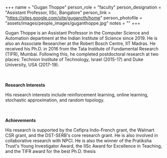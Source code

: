 +++
name = "Gugan Thoppe"
person_role = "faculty"
person_designation = "Assistant Professor, IISc, Bangalore"
person_link = "https://sites.google.com/site/gugancth/home"
person_photofile = "assets/images/people_images/guganthoppe.jpg"
notes = ""
+++

Gugan Thoppe is an Assistant Professor in the Computer Science and Automation department at the Indian Institute of
Science since 2019. He is also an Associate Researcher at the Robert Bosch Centre, IIT Madras. He received his Ph.D. in
2016 from the Tata Institute of Fundamental Research (TIFR), Mumbai. Following this, he completed postdoctoral research
at two places: Technion Institute of Technology, Israel (2015-17) and Duke University, USA (2017-19).

<br><br><b>Research Interests</b>
<br>

His research interests include reinforcement learning, online learning, stochastic approximation, and random topology.

<br><br><b>Achievements</b>
<br>

His research is supported by the Cefipra Indo-French grant, the Walmart CSR grant, and the DST-SERB's core research
grant. He is also involved in collaborative research with NPCI. He is also the winner of the Pratiksha Trust's Young
Investigator Award, the IISc Award for Excellence in Teaching, and the TIFR award for the best Ph.D. thesis